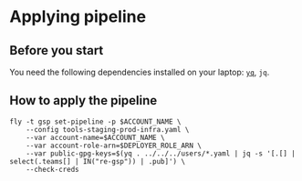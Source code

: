 # Applying pipeline

## Before you start

You need the following dependencies installed on your laptop: [`yq`](https://pypi.org/project/yq/), `jq`.

## How to apply the pipeline

```
fly -t gsp set-pipeline -p $ACCOUNT_NAME \
	--config tools-staging-prod-infra.yaml \
	--var account-name=$ACCOUNT_NAME \
	--var account-role-arn=$DEPLOYER_ROLE_ARN \
	--var public-gpg-keys=$(yq . ../../../users/*.yaml | jq -s '[.[] | select(.teams[] | IN("re-gsp")) | .pub]') \
	--check-creds
```
